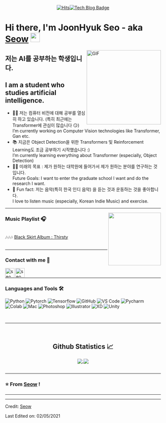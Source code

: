   <div align=center>
	
[![Hits](https://hits.seeyoufarm.com/api/count/incr/badge.svg?url=https%3A%2F%2Fgithub.com%2Fyhy258&count_bg=%23CCB1ED&title_bg=%23433636&icon=snapchat.svg&icon_color=%23C9B5DD&title=hits&edge_flat=false)](https://hits.seeyoufarm.com)[![Tech Blog Badge](http://img.shields.io/badge/-Tech%20blog-black?style=flat-square&logo=github&link=https://velog.io/@yhyj1001)](https://velog.io/@yhyj1001)
	
  </div>
 
# Hi there, I'm JoonHyuk Seo - aka [Seow](https://velog.io/@yhyj1001) <img width="30px" src="https://media.tenor.com/images/3b388fe03da271d2674faf85eb7c3fcd/tenor.gif" />

<img align="right" alt="GIF" height="240px" src="https://user-images.githubusercontent.com/33916246/116786164-309a2b80-aad8-11eb-80c2-dce96af29195.png" />

## 저는 AI를 공부하는 학생입니다.
## I am a student who studies artificial intelligence.

- 👨‍💻  저는 컴퓨터 비전에 대해 공부를 열심히 하고 있습니다. (특히 최근에는 Transformer에 관심이 많습니다 😏)  
I’m currently working on Computer Vision technologies like Transformer, Gan etc.
- 📚 지금은 Object Detection을 위한 Transformers 및 Reinforcement Learning도 조금 공부하기 시작했습니다 :)  
I’m currently learning everything about Transformer (especially, Object Detection)
- 💪🏼 미래의 목표 : 제가 원하는 대학원에 들어가서 제가 원하는 분야를 연구하는 것 입니다.  
Future Goals: I want to enter the graduate school I want and do the research I want.
- 🥳 Fun fact: 저는 음악(특히 한국 인디 음악) 을 듣는 것과 운동하는 것을 좋아합니다.  
I love to listen music (especially, Korean Indie Music) and exercise.

---

<img align="right" height = "170" src="https://b-zinga.com/wp-content/uploads/2019/03/YouTube-logo-600x489.jpg"/>



### Music Playlist 🎧

<br/> 🎶🎶🎶 [Black Skirt Album : Thirsty](https://www.youtube.com/watch?v=WYPyun0nMv0)
<br/><br/>

---


### Contact with me 📝

[<img align="left" alt="seow.site" height="30px" src="https://user-images.githubusercontent.com/33916246/116786861-f7fc5100-aadb-11eb-94ad-81554c19e7f6.png" />][website]
[<img align="left" alt="seow Instagram" height="30px" src="https://image.flaticon.com/icons/svg/725/725278.svg" />][instagram]

<br />

---

### Languages and Tools 🛠 

![Python](http://img.shields.io/badge/-Python-3776AB?style=flat-square&logo=python&logoColor=ffffff)
![Pytorch](http://img.shields.io/badge/-Pytorch-5391FE?style=flat-square&logo=pytorch&logoColor=ffffff)
![Tensorflow](http://img.shields.io/badge/-Tensorflow-5391FE?style=flat-square&logo=tensorflow&logoColor=ffffff)
![GitHub](https://img.shields.io/badge/-GitHub-181717?style=flat-square&logo=github)
![VS Code](http://img.shields.io/badge/-VS%20Code-007ACC?style=flat-square&logo=visual-studio-code&logoColor=ffffff)
![Pycharm](http://img.shields.io/badge/-Pycharm-2C2255?style=flat-square&logo=Pycharm&logoColor=ffffff)
![Colab](http://img.shields.io/badge/-Colab-2C2255?style=flat-square&logo=Google&logoColor=ffffff)
![Mac](http://img.shields.io/badge/-Apple-0078D6?style=flat-square&logo=apple&logoColor=ffffff)
![Photoshop](http://img.shields.io/badge/-Photoshop-0078D6?style=flat-square&logo=adobe&logoColor=ffffff)
![Illustrator](http://img.shields.io/badge/-Illustrator-0078D6?style=flat-square&logo=adobe&logoColor=ffffff)
![XD](http://img.shields.io/badge/-XD-0078D6?style=flat-square&logo=adobe&logoColor=ffffff)
![Unity](http://img.shields.io/badge/-Unity-0078D6?style=flat-square&logo=unity&logoColor=ffffff)

<br/>

---

<br/>

  <h2 align="center"> Github Statistics 📈 </h2>
  
  <div align="center"> 
     <a href="">
      <img align="center" src="https://github-readme-stats.vercel.app/api?username=yhy258&hide=issues&show_icons=true&theme=dracula" />
    </a>
    <a href="">
      <img align="center" src="https://github-readme-stats.vercel.app/api/top-langs/?username=yhy258&layout=compact"/>
    </a>
</div>



<br/>

---

### ⭐️ From [Seow](https://github.com/yhy258) ! ### 

---

[website]: https://velog.io/@yhyj1001
[instagram]: https://www.instagram.com/oz__oo__/



----
Credit: [Seow](https://github.com/yhy258)

Last Edited on: 02/05/2021
